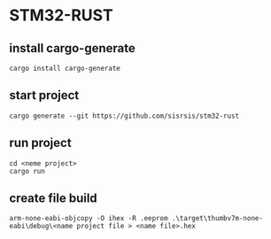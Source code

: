 # STM32-RUST 

## install cargo-generate
```
cargo install cargo-generate
```

## start project
```
cargo generate --git https://github.com/sisrsis/stm32-rust
```
## run project 
```
cd <neme project>
cargo run
```
## create file build
```
arm-none-eabi-objcopy -O ihex -R .eeprom .\target\thumbv7m-none-eabi\debug\<name project file > <name file>.hex
```
